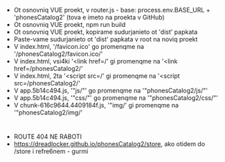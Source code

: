 * Ot osnovniq VUE proekt, v router.js -   base: process.env.BASE_URL + 'phonesCatalog2' (tova e imeto na proekta v GitHub)
* Ot osnovniq VUE proekt, npm run build
* Ot osnovniq VUE proekt, kopirame sudurjanieto ot 'dist' papkata
* Paste-vame sudurjanieto ot 'dist' papkata v root na noviq proekt
* V index.html, '/favicon.ico' go promenqme na '/phonesCatalog2/favicon.ico/'
* V index.html, vsi4ki '<link href=/' gi promenqme na '<link href=/phonesCatalog2/'
* V index.html, 2ta '<script src=/' gi promenqme na '<script src=/phonesCatalog2/'
* V app.5b14c494.js, '"js/"' go promenqme na '"phonesCatalog2/js/"'
* V app.5b14c494.js, '"css/"' go promenqme na '"phonesCatalog2/css/"'
* V chunk-616c9644.4409184f.js, '"img/' gi promenqme na '"phonesCatalog2/img/'
# 
* ROUTE 404 NE RABOTI
* https://dreadlocker.github.io/phonesCatalog2/store, ako otidem do /store i refre6nem - gurmi
